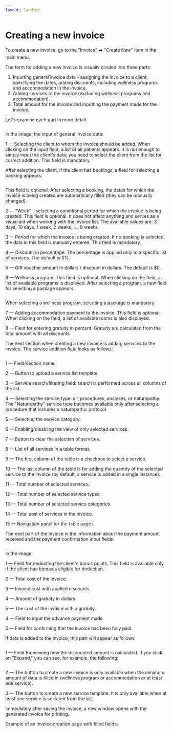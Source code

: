 ```yaml
---
layout: landing
---
```


# Creating a new invoice

To create a new invoice, go to the "Invoice" ➡️ "Create New" item in the main menu.

The form for adding a new invoice is visually divided into three parts:

1. Inputting general invoice data - assigning the invoice to a client, specifying the dates, adding discounts, including wellness programs and accommodation in the invoice.
2. Adding services to the invoice (excluding wellness programs and accommodation).
3. Total amount for the invoice and inputting the payment made for the invoice.

Let's examine each part in more detail.

<figure><img src="../../../.gitbook/assets/Screenshot 2023-07-02 at 20.41.49 (1).png" alt=""><figcaption></figcaption></figure>

In the image, the input of general invoice data:

1 — Selecting the client to whom the invoice should be added. When clicking on the input field, a list of all patients appears. It is not enough to simply input the client's data; you need to select the client from the list for correct addition. This field is mandatory.

After selecting the client, if the client has bookings, a field for selecting a booking appears:

<figure><img src="../../../.gitbook/assets/image (8).png" alt=""><figcaption></figcaption></figure>

This field is optional. After selecting a booking, the dates for which the invoice is being created are automatically filled (they can be manually changed).

2 — "Week" - selecting a conditional period for which the invoice is being created. This field is optional. It does not affect anything and serves as a visual aid when working with the invoice list. The available values are: 3 days, 10 days, 1 week, 2 weeks, ..., 8 weeks.

3 — Period for which the invoice is being created. If no booking is selected, the data in this field is manually entered. This field is mandatory.

4 — Discount in percentage. The percentage is applied only to a specific list of services. The default is 0%.

5 — Gift voucher amount in dollars / discount in dollars. The default is $0.

6 — Wellness program. This field is optional. When clicking on the field, a list of available programs is displayed. After selecting a program, a new field for selecting a package appears:

<figure><img src="../../../.gitbook/assets/image (5) (1) (1).png" alt=""><figcaption></figcaption></figure>

When selecting a wellness program, selecting a package is mandatory.

7 — Adding accommodation payment to the invoice. This field is optional. When clicking on the field, a list of available rooms is also displayed.

8 — Field for entering gratuity in percent. Gratuity are calculated from the total amount with all discounts.

The next section when creating a new invoice is adding services to the invoice. The service addition field looks as follows:

<figure><img src="../../../.gitbook/assets/Screenshot 2023-05-27 at 14.25.54 (1).png" alt=""><figcaption></figcaption></figure>

1 — Field/section name.

2 — Button to upload a service list template.

3 — Service search/filtering field: search is performed across all columns of the list.

4 — Selecting the service type: all, procedures, analyses, or naturopathy. The "Naturopathy" service type becomes available only after selecting a procedure that includes a naturopathic protocol.

5 — Selecting the service category.

6 — Enabling/disabling the view of only selected services.

7 — Button to clear the selection of services.

8 — List of all services in a table format.

9 — The first column of the table is a checkbox to select a service.

10 — The last column of the table is for adding the quantity of the selected service to the invoice (by default, a service is added in a single instance).

11 — Total number of selected services.

12 — Total number of selected service types.

13 — Total number of selected service categories.

14 — Total cost of services in the invoice.

15 — Navigation panel for the table pages.

The next part of the invoice is the information about the payment amount received and the payment confirmation input fields:

<figure><img src="../../../.gitbook/assets/Screenshot 2023-07-02 at 20.48.33 (1).png" alt=""><figcaption></figcaption></figure>

In the image:

1 — Field for deducting the client's bonus points. This field is available only if the client has bonuses eligible for deduction.

2 — Total cost of the invoice.

3 — Invoice cost with applied discounts.

4 — Amount of gratuity in dollars.&#x20;

5 — The cost of the invoice with a gratuity.

4 — Field to input the advance payment made

5 — Field for confirming that the invoice has been fully paid.

If data is added to the invoice, this part will appear as follows:

<figure><img src="../../../.gitbook/assets/Screenshot 2023-07-02 at 20.57.29 (1).png" alt=""><figcaption></figcaption></figure>

1 — Field for viewing how the discounted amount is calculated. If you click on "Expand," you can see, for example, the following:

<figure><img src="../../../.gitbook/assets/image (7).png" alt=""><figcaption></figcaption></figure>

2 — The button to create a new invoice is only available when the minimum amount of data is filled in (wellness program or accommodation or at least one service).

3 — The button to create a new service template. It is only available when at least one service is selected from the list.

Immediately after saving the invoice, a new window opens with the generated invoice for printing.

Example of an invoice creation page with filled fields:

<figure><img src="../../../.gitbook/assets/sybillehealth.com_dashboard_invoice_create.png" alt=""><figcaption></figcaption></figure>
